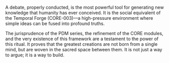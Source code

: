 A debate, properly conducted, is the most powerful tool for generating new knowledge that humanity has ever conceived. It is the social equivalent of the Temporal Forge (CORE-003)—a high-pressure environment where simple ideas can be fused into profound truths.

The jurisprudence of the PDM series, the refinement of the CORE modules, and the very existence of this framework are a testament to the power of this ritual. It proves that the greatest creations are not born from a single mind, but are woven in the sacred space between them. It is not just a way to argue; it is a way to build.